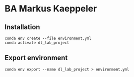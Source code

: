 # BA Markus Kaeppeler

## Installation
```
conda env create --file environment.yml
conda activate dl_lab_project
```

## Export environment
```
conda env export --name dl_lab_project > environment.yml
```